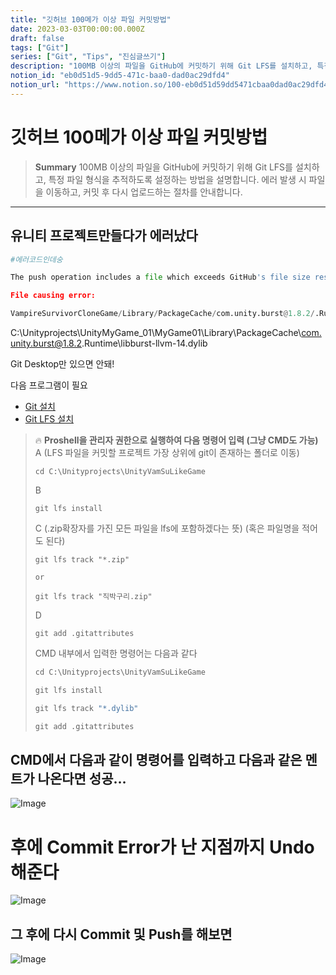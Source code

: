 ```yaml
---
title: "깃허브 100메가 이상 파일 커밋방법"
date: 2023-03-03T00:00:00.000Z
draft: false
tags: ["Git"]
series: ["Git", "Tips", "진심글쓰기"]
description: "100MB 이상의 파일을 GitHub에 커밋하기 위해 Git LFS를 설치하고, 특정 파일 형식을 추적하도록 설정하는 방법을 설명합니다. 에러 발생 시 파일을 이동하고, 커밋 후 다시 업로드하는 절차를 안내합니다."
notion_id: "eb0d51d5-9dd5-471c-baa0-dad0ac29dfd4"
notion_url: "https://www.notion.so/100-eb0d51d59dd5471cbaa0dad0ac29dfd4"
---
```


# 깃허브 100메가 이상 파일 커밋방법

> **Summary**
> 100MB 이상의 파일을 GitHub에 커밋하기 위해 Git LFS를 설치하고, 특정 파일 형식을 추적하도록 설정하는 방법을 설명합니다. 에러 발생 시 파일을 이동하고, 커밋 후 다시 업로드하는 절차를 안내합니다.

---

## 유니티 프로젝트만들다가 에러났다

```python
#에러코드인데숭

The push operation includes a file which exceeds GitHub's file size restriction of 100MB. Please remove the file from history and try again.

File causing error:

VampireSurvivorCloneGame/Library/PackageCache/com.unity.burst@1.8.2/.Runtime/libburst-llvm-14.dylib (116.29 MB)
```

C:\Unityprojects\UnityMyGame_01\MyGame01\Library\PackageCache\com.unity.burst@1.8.2\.Runtime\libburst-llvm-14.dylib

Git Desktop만 있으면 안돼!

다음 프로그램이 필요

- [Git 설치](https://git-scm.com/book/ko/v2/%EC%8B%9C%EC%9E%91%ED%95%98%EA%B8%B0-Git-%EC%84%A4%EC%B9%98)
- [Git LFS 설치](https://git-lfs.com/)

> 🔥 ****Proshell을 관리자 권한으로 실행하여 다음 명령어 입력 (그냥 CMD도 가능)****
> A  (LFS 파일을 커밋할 프로젝트 가장 상위에 git이 존재하는 폴더로 이동)
>
> ```plain text
> cd C:\Unityprojects\UnityVamSuLikeGame
> ```
>
> B
>
> ```plain text
> git lfs install
> ```
>
> C  (.zip확장자를 가진 모든 파일을 lfs에 포함하겠다는 뜻) (혹은 파일명을 적어도 된다)
>
> ```plain text
> git lfs track "*.zip"
>
> or
>
> git lfs track "직박구리.zip"
> ```
>
> D
>
> ```plain text
> git add .gitattributes
> ```
>
>
>
> CMD 내부에서 입력한 명령어는 다음과 같다
>
> ```python
> cd C:\Unityprojects\UnityVamSuLikeGame
>
> git lfs install
>
> git lfs track "*.dylib"
>
> git add .gitattributes
> ```
>
>


## CMD에서 다음과 같이 명령어를 입력하고 다음과 같은 멘트가 나온다면 성공…

![Image](https://prod-files-secure.s3.us-west-2.amazonaws.com/09ccd4d5-876c-4bba-bbdf-cc77a0a11257/1e716274-e666-45b0-947c-08ba440f7bf2/Untitled.png?X-Amz-Algorithm=AWS4-HMAC-SHA256&X-Amz-Content-Sha256=UNSIGNED-PAYLOAD&X-Amz-Credential=ASIAZI2LB466TG3QPUGS%2F20250724%2Fus-west-2%2Fs3%2Faws4_request&X-Amz-Date=20250724T120148Z&X-Amz-Expires=3600&X-Amz-Security-Token=IQoJb3JpZ2luX2VjEAQaCXVzLXdlc3QtMiJHMEUCIGZThg0bp3wAkRTDmyXneIdbrMaJPEaT9ovhdNPJpkzXAiEA11P1XFHXB1oTzUxRqurQz7rXu4d1%2Fv2E7zQhAy6nyS8q%2FwMILRAAGgw2Mzc0MjMxODM4MDUiDIlk3%2BVVMZtvg2PRJCrcA0FvV9tmLABVCt0HNl4fYAGNrFA09oOWq9NEMqH3DUxhi1sZewL88hhKiC1AltsfuU2sWL6VFoFNExWnl4fjTlVXxD6L2P9PEu6E%2F3kNzZhrf9Jmg0Ntj2sODhtIQ7zWQ0QGWxPg1iIrwOfZzu5upEHJvTThwf7uPHmyaJ7mPsgMPTHEY7XmoXpJ8TCrcyhwMirPMp6ammcglxwKvz7FT5GiYeREo71uq%2FDViPSUTfTJWgUIbxVkn3KYxa%2Fo8jgsYk55R4vgs79Qk6pg%2Fk8UxgdELSaIa6FKY3pju%2F0pytjiFq8zrIJGXhAqCECJdJqfmnLIJC8jl48sPfx%2BgcVyGZQvL8kOzuOLBAuvyEeUd8WUqXQACwKr%2FkBgzj0Z69ltRrkcrdwtpq0rAxEPCbW6CH2hhq9k7YOfYaXAOEiuZt8XqtSZeSZHyymEzoxu0kImOKE7bpLmVBfDXh6LDmKXuZeO7Ev96UUZd5mhneE23bcj6cKgj8jG3a3wRZH90cOHCCQuKgfRRtkN0%2BZi1M0d2NZs3S1XNbKEv29G0AoLmmgmZQNMGB49vaSAAMqq1KwOrRea7QuFKm70J1RVpy7w%2F49p4m3DYua802YxG3nMjpSkbxfxFDhks8BQrVv1MOi%2FiMQGOqUBv3zP4GrBBn7bsY2pUqMJtBN9tHiPyBobjvrrV2HMxXMfbQmL7hPEB88m0qSy3azHvy3KtmSsPMXCGK729EEsZCwlchgpT%2Bwv%2ByN0LM8UmdFnEby08JvDRJVcJPKTyBVSvcgbMPyrv5pI3nCRMLVib8Cm%2B1nmo5lipYZRi5wgEYvRs%2F76PJ8oWnySKRxuSXjlqXiVp3Efo%2Bg3HMd8MiuAVsLDxEkt&X-Amz-Signature=d0c9ce0b64e718f401bdef8b7353fe88316a078047e8c7eaaf914ae730655a1c&X-Amz-SignedHeaders=host&x-amz-checksum-mode=ENABLED&x-id=GetObject)

# 후에 Commit Error가 난 지점까지 Undo 해준다

![Image](https://prod-files-secure.s3.us-west-2.amazonaws.com/09ccd4d5-876c-4bba-bbdf-cc77a0a11257/5cc37d79-beda-4fdf-bb59-e20c16a9147c/Untitled.png?X-Amz-Algorithm=AWS4-HMAC-SHA256&X-Amz-Content-Sha256=UNSIGNED-PAYLOAD&X-Amz-Credential=ASIAZI2LB466TG3QPUGS%2F20250724%2Fus-west-2%2Fs3%2Faws4_request&X-Amz-Date=20250724T120148Z&X-Amz-Expires=3600&X-Amz-Security-Token=IQoJb3JpZ2luX2VjEAQaCXVzLXdlc3QtMiJHMEUCIGZThg0bp3wAkRTDmyXneIdbrMaJPEaT9ovhdNPJpkzXAiEA11P1XFHXB1oTzUxRqurQz7rXu4d1%2Fv2E7zQhAy6nyS8q%2FwMILRAAGgw2Mzc0MjMxODM4MDUiDIlk3%2BVVMZtvg2PRJCrcA0FvV9tmLABVCt0HNl4fYAGNrFA09oOWq9NEMqH3DUxhi1sZewL88hhKiC1AltsfuU2sWL6VFoFNExWnl4fjTlVXxD6L2P9PEu6E%2F3kNzZhrf9Jmg0Ntj2sODhtIQ7zWQ0QGWxPg1iIrwOfZzu5upEHJvTThwf7uPHmyaJ7mPsgMPTHEY7XmoXpJ8TCrcyhwMirPMp6ammcglxwKvz7FT5GiYeREo71uq%2FDViPSUTfTJWgUIbxVkn3KYxa%2Fo8jgsYk55R4vgs79Qk6pg%2Fk8UxgdELSaIa6FKY3pju%2F0pytjiFq8zrIJGXhAqCECJdJqfmnLIJC8jl48sPfx%2BgcVyGZQvL8kOzuOLBAuvyEeUd8WUqXQACwKr%2FkBgzj0Z69ltRrkcrdwtpq0rAxEPCbW6CH2hhq9k7YOfYaXAOEiuZt8XqtSZeSZHyymEzoxu0kImOKE7bpLmVBfDXh6LDmKXuZeO7Ev96UUZd5mhneE23bcj6cKgj8jG3a3wRZH90cOHCCQuKgfRRtkN0%2BZi1M0d2NZs3S1XNbKEv29G0AoLmmgmZQNMGB49vaSAAMqq1KwOrRea7QuFKm70J1RVpy7w%2F49p4m3DYua802YxG3nMjpSkbxfxFDhks8BQrVv1MOi%2FiMQGOqUBv3zP4GrBBn7bsY2pUqMJtBN9tHiPyBobjvrrV2HMxXMfbQmL7hPEB88m0qSy3azHvy3KtmSsPMXCGK729EEsZCwlchgpT%2Bwv%2ByN0LM8UmdFnEby08JvDRJVcJPKTyBVSvcgbMPyrv5pI3nCRMLVib8Cm%2B1nmo5lipYZRi5wgEYvRs%2F76PJ8oWnySKRxuSXjlqXiVp3Efo%2Bg3HMd8MiuAVsLDxEkt&X-Amz-Signature=caeecdb5e99b01cd2be06741523109d9fdc5f90bc5ec7ed524c90e73b0024d79&X-Amz-SignedHeaders=host&x-amz-checksum-mode=ENABLED&x-id=GetObject)


## 그 후에  다시 Commit 및 Push를 해보면

![Image](https://prod-files-secure.s3.us-west-2.amazonaws.com/09ccd4d5-876c-4bba-bbdf-cc77a0a11257/25c960fb-ec66-4e64-bb23-642fe55b91e1/Untitled.png?X-Amz-Algorithm=AWS4-HMAC-SHA256&X-Amz-Content-Sha256=UNSIGNED-PAYLOAD&X-Amz-Credential=ASIAZI2LB466TG3QPUGS%2F20250724%2Fus-west-2%2Fs3%2Faws4_request&X-Amz-Date=20250724T120148Z&X-Amz-Expires=3600&X-Amz-Security-Token=IQoJb3JpZ2luX2VjEAQaCXVzLXdlc3QtMiJHMEUCIGZThg0bp3wAkRTDmyXneIdbrMaJPEaT9ovhdNPJpkzXAiEA11P1XFHXB1oTzUxRqurQz7rXu4d1%2Fv2E7zQhAy6nyS8q%2FwMILRAAGgw2Mzc0MjMxODM4MDUiDIlk3%2BVVMZtvg2PRJCrcA0FvV9tmLABVCt0HNl4fYAGNrFA09oOWq9NEMqH3DUxhi1sZewL88hhKiC1AltsfuU2sWL6VFoFNExWnl4fjTlVXxD6L2P9PEu6E%2F3kNzZhrf9Jmg0Ntj2sODhtIQ7zWQ0QGWxPg1iIrwOfZzu5upEHJvTThwf7uPHmyaJ7mPsgMPTHEY7XmoXpJ8TCrcyhwMirPMp6ammcglxwKvz7FT5GiYeREo71uq%2FDViPSUTfTJWgUIbxVkn3KYxa%2Fo8jgsYk55R4vgs79Qk6pg%2Fk8UxgdELSaIa6FKY3pju%2F0pytjiFq8zrIJGXhAqCECJdJqfmnLIJC8jl48sPfx%2BgcVyGZQvL8kOzuOLBAuvyEeUd8WUqXQACwKr%2FkBgzj0Z69ltRrkcrdwtpq0rAxEPCbW6CH2hhq9k7YOfYaXAOEiuZt8XqtSZeSZHyymEzoxu0kImOKE7bpLmVBfDXh6LDmKXuZeO7Ev96UUZd5mhneE23bcj6cKgj8jG3a3wRZH90cOHCCQuKgfRRtkN0%2BZi1M0d2NZs3S1XNbKEv29G0AoLmmgmZQNMGB49vaSAAMqq1KwOrRea7QuFKm70J1RVpy7w%2F49p4m3DYua802YxG3nMjpSkbxfxFDhks8BQrVv1MOi%2FiMQGOqUBv3zP4GrBBn7bsY2pUqMJtBN9tHiPyBobjvrrV2HMxXMfbQmL7hPEB88m0qSy3azHvy3KtmSsPMXCGK729EEsZCwlchgpT%2Bwv%2ByN0LM8UmdFnEby08JvDRJVcJPKTyBVSvcgbMPyrv5pI3nCRMLVib8Cm%2B1nmo5lipYZRi5wgEYvRs%2F76PJ8oWnySKRxuSXjlqXiVp3Efo%2Bg3HMd8MiuAVsLDxEkt&X-Amz-Signature=dc77dee0d4ee1ab604ab1a41cab7c678d12643c49adebe2c21de08993fba40d6&X-Amz-SignedHeaders=host&x-amz-checksum-mode=ENABLED&x-id=GetObject)



